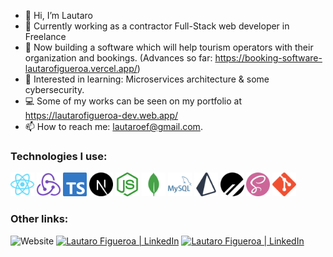 - 👋 Hi, I’m Lautaro
- 💼 Currently working as a contractor Full-Stack web developer in Freelance
- 🔨 Now building a software which will help tourism operators with their organization and bookings. (Advances so far: https://booking-software-lautarofigueroa.vercel.app/)
- 🎯 Interested in learning: Microservices architecture & some cybersecurity.
- 💻 Some of my works can be seen on my portfolio at https://lautarofigueroa-dev.web.app/
- 📫 How to reach me: lautaroef@gmail.com.

### Technologies I use:
<div>
  <img height="38" width="38" alt="React" src="https://raw.githubusercontent.com/Lautaroef/Lautaroef/14914eff5a59f9bbcda8cdb50b484b8629c3983b/technologies/react.svg"/>
  <img height="38" width="38" alt="Redux" src="https://raw.githubusercontent.com/Lautaroef/Lautaroef/14914eff5a59f9bbcda8cdb50b484b8629c3983b/technologies/redux.svg" />
  <img height="38" width="38" alt="TypeScript" src="https://raw.githubusercontent.com/Lautaroef/Lautaroef/14914eff5a59f9bbcda8cdb50b484b8629c3983b/technologies/typescript.svg" />
  <img height="38" width="38" alt="Next.js" src="https://raw.githubusercontent.com/Lautaroef/Lautaroef/14914eff5a59f9bbcda8cdb50b484b8629c3983b/technologies/nextjs.svg" />
  <img height="38" width="38" alt="Node.js" src="https://raw.githubusercontent.com/Lautaroef/Lautaroef/14914eff5a59f9bbcda8cdb50b484b8629c3983b/technologies/nodejs.svg" />
  <img height="38" width="38" alt="MongoDB" src="https://raw.githubusercontent.com/Lautaroef/Lautaroef/14914eff5a59f9bbcda8cdb50b484b8629c3983b/technologies/mongodb.svg" />
  <img height="38" width="38" alt="MySQL" src="https://raw.githubusercontent.com/Lautaroef/Lautaroef/14914eff5a59f9bbcda8cdb50b484b8629c3983b/technologies/mysql.svg" />
  <img height="38" width="38" alt="Prisma" src="https://raw.githubusercontent.com/Lautaroef/Lautaroef/14914eff5a59f9bbcda8cdb50b484b8629c3983b/technologies/prisma.svg" />
  <img height="38" width="38" alt="PlanetScale" src="https://raw.githubusercontent.com/Lautaroef/Lautaroef/14914eff5a59f9bbcda8cdb50b484b8629c3983b/technologies/planetscale.svg" />
  <img height="38" width="38" alt="Sass" src="https://raw.githubusercontent.com/Lautaroef/Lautaroef/14914eff5a59f9bbcda8cdb50b484b8629c3983b/technologies/sass.svg" />
  <img height="38" width="38" alt="GIT" src="https://raw.githubusercontent.com/Lautaroef/Lautaroef/14914eff5a59f9bbcda8cdb50b484b8629c3983b/technologies/git.svg" />
</div

---
### Other links:
<img src="https://img.shields.io/badge/Portfolio-%23000000.svg?style=for-the-badge&logo=firefox&logoColor=#FF7139" alt="Website" ></a> <a href="mailto:lautaroef@gmail.com" target="_blank"><img src="https://img.shields.io/badge/Gmail-D14836?style=for-the-badge&logo=gmail&logoColor=white" alt ="Lautaro Figueroa | LinkedIn"/></a>
<a href="https://www.linkedin.com/in/lautaro-figueroa-it/" target="_blank"><img src="https://img.shields.io/badge/linkedin-%230077B5.svg?style=for-the-badge&logo=linkedin&logoColor=white" alt ="Lautaro Figueroa | LinkedIn"/></a>
<a href="https://t.me/lautifigueroa" target="_blank">


